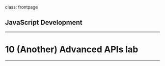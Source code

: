 class: frontpage

<div>
  <h2>JavaScript Development</h2>
  <hr/>
  <h1>10 (Another) <wbr/> Advanced APIs lab</h1>
</div>

---
